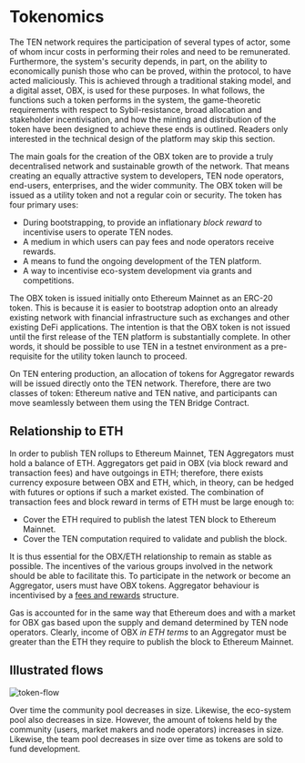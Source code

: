 # Tokenomics
The TEN network requires the participation of several types of actor, some of whom incur costs in performing their roles and need to be remunerated. Furthermore, the system's security depends, in part, on the ability to economically punish those who can be proved, within the protocol, to have acted maliciously. This is achieved through a traditional staking model, and a digital asset, OBX, is used for these purposes.  In what follows, the functions such a token performs in the system, the game-theoretic requirements with respect to Sybil-resistance, broad allocation and stakeholder incentivisation, and how the minting and distribution of the token have been designed to achieve these ends is outlined.  Readers only interested in the technical design of the platform may skip this section.

The main goals for the creation of the OBX token are to provide a truly decentralised network and sustainable growth of the network. That means creating an equally attractive system to developers, TEN node operators, end-users, enterprises, and the wider community. The OBX token will be issued as a utility token and not a regular coin or security.  The token has four primary uses:

* During bootstrapping, to provide an inflationary _block reward_ to incentivise users to operate TEN nodes.
* A medium in which users can pay fees and node operators receive rewards.
* A means to fund the ongoing development of the TEN platform.
* A way to incentivise eco-system development via grants and competitions.

The OBX token is issued initially onto Ethereum Mainnet as an ERC-20 token. This is because it is easier to bootstrap adoption onto an already existing network with financial infrastructure such as exchanges and other existing DeFi applications. The intention is that the OBX token is not issued until the first release of the TEN platform is substantially complete. In other words, it should be possible to use TEN in a testnet environment as a pre-requisite for the utility token launch to proceed.

On TEN entering production, an allocation of tokens for Aggregator rewards will be issued directly onto the TEN network. Therefore, there are two classes of token: Ethereum native and TEN native, and participants can move seamlessly between them using the TEN Bridge Contract.

## Relationship to ETH
In order to publish TEN rollups to Ethereum Mainnet, TEN Aggregators must hold a balance of ETH. Aggregators get paid in OBX (via block reward and transaction fees) and have outgoings in ETH; therefore, there exists currency exposure between OBX and ETH, which, in theory, can be hedged with futures or options if such a market existed. The combination of transaction fees and block reward in terms of ETH must be large enough to:
* Cover the ETH required to publish the latest TEN block to Ethereum Mainnet.
* Cover the TEN computation required to validate and publish the block.

It is thus essential for the OBX/ETH relationship to remain as stable as possible. The incentives of the various groups involved in the network should be able to facilitate this. To participate in the network or become an Aggregator, users must have OBX tokens. Aggregator behaviour is incentivised by a [fees and rewards](./fees-rewards) structure.

Gas is accounted for in the same way that Ethereum does and with a market for OBX gas based upon the supply and demand determined by TEN node operators. Clearly, income of OBX _in ETH terms_ to an Aggregator must be greater than the ETH they require to publish the block to Ethereum Mainnet.

## Illustrated flows
![token-flow](./images/token-flow.png)

Over time the community pool decreases in size. Likewise, the eco-system pool also decreases in size. However, the amount of tokens held by the community (users, market makers and node operators) increases in size. Likewise, the team pool decreases in size over time as tokens are sold to fund development.
